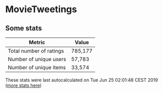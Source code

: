 # MovieTweetings
## Some stats

Metric | Value
--- | ---
Total number of ratings                 | 785,177
Number of unique users                  | 57,783
Number of unique items                  | 33,574
These stats were last autocalculated on Tue Jun 25 02:01:48 CEST 2019  ([more stats here](./stats.md))

